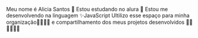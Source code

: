 Meu nome é Alicia Santos 🎀
Estou estudando no alura 🤨
Estou me desenvolvendo na linguagem ✨️JavaScript
Ultilizo esse espaço para minha organização🤌🏽🤌🏽 e compartilhamento dos meus projetos desenvolvidos 🙅‍♀️🙅‍♀️🙅‍♀️
